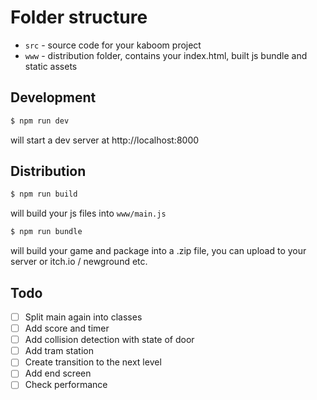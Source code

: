 # Folder structure

- `src` - source code for your kaboom project
- `www` - distribution folder, contains your index.html, built js bundle and static assets


## Development

```sh
$ npm run dev
```

will start a dev server at http://localhost:8000

## Distribution

```sh
$ npm run build
```

will build your js files into `www/main.js`

```sh
$ npm run bundle
```

will build your game and package into a .zip file, you can upload to your server or itch.io / newground etc.

## Todo
- [ ] Split main again into classes
- [ ] Add score and timer
- [ ] Add collision detection with state of door
- [ ] Add tram station
- [ ] Create transition to the next level
- [ ] Add end screen
- [ ] Check performance